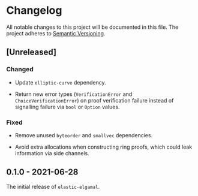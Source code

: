# Changelog

All notable changes to this project will be documented in this file.
The project adheres to [Semantic Versioning](http://semver.org/spec/v2.0.0.html).

## [Unreleased]

### Changed

- Update `elliptic-curve` dependency.

- Return new error types (`VerificationError` and `ChoiceVerificationError`) on proof
  verification failure instead of signalling failure via `bool` or `Option` values.

### Fixed

- Remove unused `byteorder` and `smallvec` dependencies.

- Avoid extra allocations when constructing ring proofs, which could leak
  information via side channels.

## 0.1.0 - 2021-06-28

The initial release of `elastic-elgamal`.
